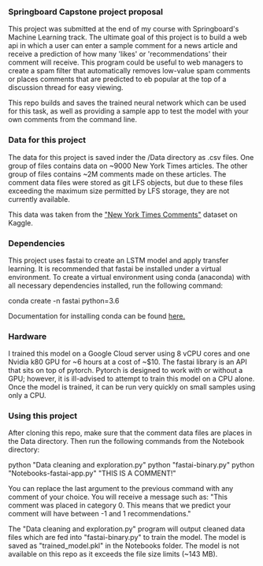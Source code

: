 ### Springboard Capstone project proposal ###

This project was submitted at the end of my course with Springboard's Machine Learning track. The ultimate goal of this project is to build a web api in which a user can enter a sample comment for a news article and receive a prediction of how many 'likes' or 'recommendations' their comment will receive. This program could be useful to web managers to create a spam filter that automatically removes low-value spam comments or places comments that are predicted to eb popular at the top of a discussion thread for easy viewing. 

This repo builds and saves the trained neural network which can be used for this task, as well as providing a sample app to test the model with your own comments from the command line.

### Data for this project ###

The data for this project is saved inder the /Data directory as .csv files. One group of files contains data on ~9000 New York Times articles. The other group of files  contains ~2M comments made on these articles. The comment data files were stored as git LFS objects, but due to these files exceeding the maximum size permitted by LFS storage, they are not currently available.

This data was taken from the ["New York Times Comments"](https://www.kaggle.com/aashita/nyt-comments "New York Times Comments") dataset on Kaggle.

### Dependencies ###

This project uses fastai to create an LSTM model and apply transfer learning. It is recommended that fastai be installed under a virtual environment. To create a virtual environment using conda (anaconda) with all necessary dependencies installed, run the following command:

conda create -n fastai python=3.6

Documentation for installing conda can be found [here.](https://docs.anaconda.com/anaconda/install/)

### Hardware ###

I trained this model on a Google Cloud server using 8 vCPU cores and one Nvidia k80 GPU for ~6 hours at a cost of ~$10. The fastai library is an API that sits on top of pytorch. Pytorch is designed to work with or without a GPU; however, it is ill-advised to attempt to train this model on a CPU alone. Once the model is trained, it can be run very quickly on small samples using only a CPU.

### Using this project ###

After cloning this repo, make sure that the comment data files are places in the Data directory. Then run the following commands from the Notebook directory:

python "Data cleaning and exploration.py"
python "fastai-binary.py"
python "Notebooks-fastai-app.py" "THIS IS A COMMENT!"

You can replace the last argument to the previous command with any comment of your choice. You will receive a message such as: "This comment was placed in category 0. This means that we predict your comment will have between -1 and 1 recommendations."

The "Data cleaning and exploration.py" program will output cleaned data files which are fed into "fastai-binary.py" to train the model. The model is saved as "trained_model.pkl" in the Notebooks folder. The model is not available on this repo as it exceeds the file size limits (~143 MB).
